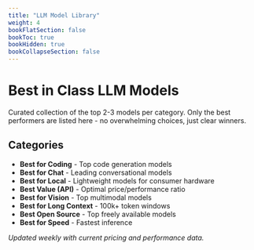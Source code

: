 ```yaml
---
title: "LLM Model Library"
weight: 4
bookFlatSection: false
bookToc: true
bookHidden: true
bookCollapseSection: false
---
```


# Best in Class LLM Models

Curated collection of the top 2-3 models per category. Only the best performers are listed here - no overwhelming choices, just clear winners.

## Categories

- **Best for Coding** - Top code generation models
- **Best for Chat** - Leading conversational models
- **Best for Local** - Lightweight models for consumer hardware
- **Best Value (API)** - Optimal price/performance ratio
- **Best for Vision** - Top multimodal models
- **Best for Long Context** - 100k+ token windows
- **Best Open Source** - Top freely available models
- **Best for Speed** - Fastest inference

*Updated weekly with current pricing and performance data.*